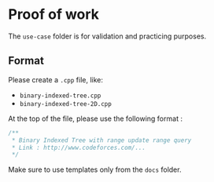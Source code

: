 # Proof of work

The `use-case` folder is for validation and practicing purposes.

## Format

Please create a `.cpp` file, like:
- `binary-indexed-tree.cpp`
- `binary-indexed-tree-2D.cpp`

At the top of the file, please use the following format :
```cpp
/**
 * Binary Indexed Tree with range update range query 
 * Link : http://www.codeforces.com/...
 */
```

Make sure to use templates only from the `docs` folder.
